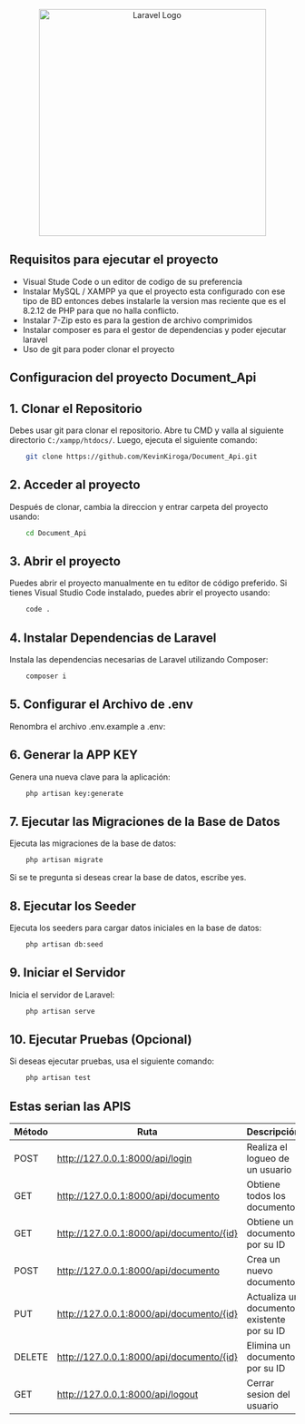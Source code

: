 <p align="center"><a href="https://laravel.com" target="_blank"><img src="https://raw.githubusercontent.com/laravel/art/master/logo-lockup/5%20SVG/2%20CMYK/1%20Full%20Color/laravel-logolockup-cmyk-red.svg" width="400" alt="Laravel Logo"></a></p>
</p>

## Requisitos para ejecutar el proyecto
- Visual Stude Code o un editor de codigo de su preferencia
- Instalar MySQL / XAMPP ya que el proyecto esta configurado con ese tipo de BD entonces debes instalarle la version mas reciente que es el 8.2.12 de PHP para que no halla conflicto.
- Instalar 7-Zip esto es para la gestion de archivo comprimidos
- Instalar composer es para el gestor de dependencias y poder ejecutar laravel
- Uso de git para poder clonar el proyecto

## Configuracion del proyecto Document_Api
## 1. Clonar el Repositorio
Debes usar git para clonar el repositorio. Abre tu CMD y valla al siguiente directorio `C:/xampp/htdocs/`. Luego, ejecuta el siguiente comando:
```sh
    git clone https://github.com/KevinKiroga/Document_Api.git
```
## 2. Acceder al proyecto
Después de clonar, cambia la direccion y entrar carpeta del proyecto usando:
```sh
    cd Document_Api
```
## 3. Abrir el proyecto
Puedes abrir el proyecto manualmente en tu editor de código preferido. Si tienes Visual Studio Code instalado, puedes abrir el proyecto usando:
```sh
    code .
```
## 4. Instalar Dependencias de Laravel
Instala las dependencias necesarias de Laravel utilizando Composer:
```sh
    composer i
```
## 5. Configurar el Archivo de .env
Renombra el archivo .env.example a .env:
## 6. Generar la APP KEY
Genera una nueva clave para la aplicación:
```sh
    php artisan key:generate
```
## 7. Ejecutar las Migraciones de la Base de Datos
Ejecuta las migraciones de la base de datos:
```sh
    php artisan migrate
```
Si se te pregunta si deseas crear la base de datos, escribe yes.
## 8. Ejecutar los Seeder
Ejecuta los seeders para cargar datos iniciales en la base de datos:
```sh
    php artisan db:seed
```
## 9. Iniciar el Servidor
Inicia el servidor de Laravel:
```sh
    php artisan serve
```
## 10. Ejecutar Pruebas (Opcional)
Si deseas ejecutar pruebas, usa el siguiente comando:
```sh
    php artisan test
```

## Estas serian las APIS
| Método | Ruta                 | Descripción                            |
|--------|----------------------|----------------------------------------|
| POST   |http://127.0.0.1:8000/api/login       | Realiza el logueo de un usuario          |
| GET    | http://127.0.0.1:8000/api/documento       | Obtiene todos los documentos          |
| GET    | http://127.0.0.1:8000/api/documento/{id}  | Obtiene un documento por su ID        |
| POST   | http://127.0.0.1:8000/api/documento      | Crea un nuevo documento               |
| PUT    | http://127.0.0.1:8000/api/documento/{id}  | Actualiza un documento existente por su ID |
| DELETE | http://127.0.0.1:8000/api/documento/{id}  | Elimina un documento por su ID        |
| GET   |http://127.0.0.1:8000/api/logout       | Cerrar sesion del usuario          |
